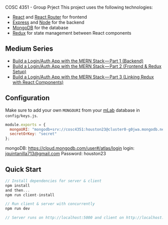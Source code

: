 COSC 4351 - Group Prject
This project uses the following technologies:

- [React](https://reactjs.org) and [React Router](https://reacttraining.com/react-router/) for frontend
- [Express](http://expressjs.com/) and [Node](https://nodejs.org/en/) for the backend
- [MongoDB](https://www.mongodb.com/) for the database
- [Redux](https://redux.js.org/basics/usagewithreact) for state management between React components

## Medium Series

- [Build a Login/Auth App with the MERN Stack — Part 1 (Backend)](https://blog.bitsrc.io/build-a-login-auth-app-with-mern-stack-part-1-c405048e3669)
- [Build a Login/Auth App with the MERN Stack — Part 2 (Frontend & Redux Setup)](https://blog.bitsrc.io/build-a-login-auth-app-with-mern-stack-part-2-frontend-6eac4e38ee82)
- [Build a Login/Auth App with the MERN Stack — Part 3 (Linking Redux with React Components)](https://blog.bitsrc.io/build-a-login-auth-app-with-the-mern-stack-part-3-react-components-88190f8db718)

## Configuration

Make sure to add your own `MONGOURI` from your [mLab](http://mlab.com) database in `config/keys.js`.

```javascript
module.exports = {
  mongoURI: "mongodb+srv://cosc4351:houston23@cluster0-g0jwa.mongodb.net/test?retryWrites=true&w=majority",
  secretOrKey: "secret"
};
```
mongoDB: https://cloud.mongodb.com/user#/atlas/login
login: jquintanilla713@gmail.com
Password: houston23

## Quick Start

```javascript
// Install dependencies for server & client
npm install 
and then...
npm run client-install

// Run client & server with concurrently
npm run dev

// Server runs on http://localhost:5000 and client on http://localhost:3000
```


